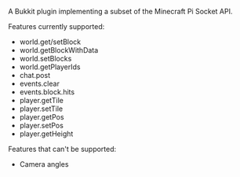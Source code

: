 A Bukkit plugin implementing a subset of the Minecraft Pi Socket API.


Features currently supported:
 - world.get/setBlock
 - world.getBlockWithData
 - world.setBlocks
 - world.getPlayerIds
 - chat.post
 - events.clear
 - events.block.hits
 - player.getTile
 - player.setTile
 - player.getPos
 - player.setPos
 - player.getHeight

Features that can't be supported:
 - Camera angles

